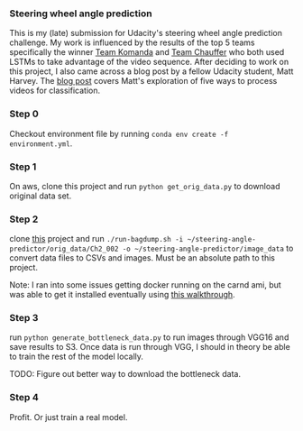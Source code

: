 ### Steering wheel angle prediction
This is my (late) submission for Udacity's steering wheel angle prediction challenge. My work is influenced by  the results of the top 5 teams specifically the winner [Team Komanda](https://github.com/udacity/self-driving-car/tree/master/steering-models/community-models/komanda) and [Team Chauffer](https://github.com/udacity/self-driving-car/tree/master/steering-models/community-models/chauffeur) who both used LSTMs to take advantage of the video sequence. After deciding to work on this project, I also came across a blog post by a fellow Udacity student, Matt Harvey. The [blog post](https://hackernoon.com/five-video-classification-methods-implemented-in-keras-and-tensorflow-99cad29cc0b5#.x39teb3gd) covers Matt's exploration of five ways to process videos for classification. 

### Step 0
Checkout environment file by running `conda env create -f environment.yml`.

### Step 1
On aws, clone this project and run `python get_orig_data.py` to download original data set.

### Step 2
clone [this](https://github.com/kyle-dorman/udacity-driving-reader) project and run `./run-bagdump.sh -i ~/steering-angle-predictor/orig_data/Ch2_002 -o ~/steering-angle-predictor/image_data` to convert data files to CSVs and images. Must be an absolute path to this project. 

Note: I ran into some issues getting docker running on the carnd ami, but was able to get it installed eventually using [this walkthrough](https://docs.docker.com/engine/installation/linux/ubuntu/#os-requirements).

### Step 3
run `python generate_bottleneck_data.py` to run images through VGG16 and save results to S3. Once data is run through VGG, I should in theory be able to train the rest of the model locally. 

TODO: Figure out better way to download the bottleneck data.

### Step 4
Profit. Or just train a real model. 


